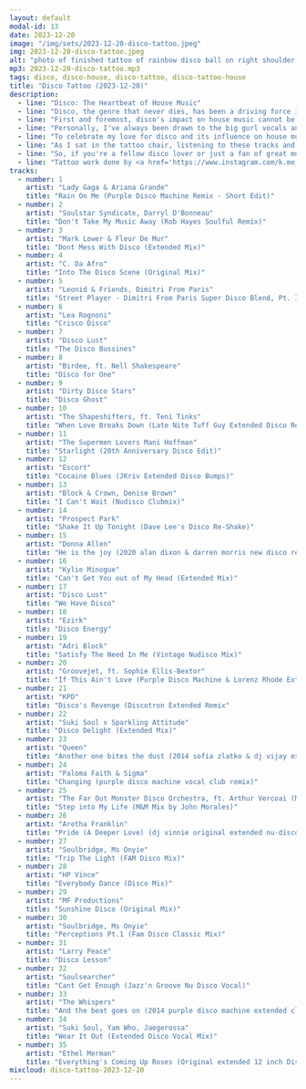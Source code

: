 ```yaml
---
layout: default
modal-id: 13
date: 2023-12-20
image: "/img/sets/2023-12-20-disco-tattoo.jpeg"
img: 2023-12-20-disco-tattoo.jpeg
alt: "photo of finished tattoo of rainbow disco ball on right shoulder with DISCO! vertically down the tricep below it and ending at the right elbow"
mp3: 2023-12-20-disco-tattoo.mp3
tags: disco, disco-house, disco-tattoo, disco-tattoo-house
title: "Disco Tattoo (2023-12-20)"
description:
  - line: "Disco: The Heartbeat of House Music"
  - line: "Disco, the genre that never dies, has been a driving force in the evolution of house music. Its influence is inescapable, and for me, it's more than just a genre - it's a way of life. As a long-time lover of disco, I knew that getting a disco-themed tattoo was the right next step for me. But why?"
  - line: "First and foremost, disco's impact on house music cannot be overstated. The genre's emphasis on strong beats, catchy melodies, and soulful vocals has shaped the sound of house music as we know it today. From the iconic divas of the 70s to the contemporary artists keeping the genre alive, disco's influence is felt throughout the house music scene."
  - line: "Personally, I've always been drawn to the big gurl vocals and solid instrumentals that define disco. The genre's ability to make me feel empowered and unstoppable is unparalleled. Whether I'm dancing the night away or simply listening to my favorite tracks, disco always puts me in the right mood."
  - line: "To celebrate my love for disco and its influence on house music, I've compiled a list of some of my favorite (nu)disco tracks. From Purple Disco Machine to Soulstar Syndicate and Escort, these artists embody the spirit of disco and its continued relevance in the music scene today."
  - line: "As I sat in the tattoo chair, listening to these tracks and feeling the beat of the needle, I knew that this was more than just a tattoo - it was a declaration of my commitment to the groove. Disco has been a constant source of joy and inspiration in my life, and now, it would be forever etched on my skin."
  - line: "So, if you're a fellow disco lover or just a fan of great music, I encourage you to give these tracks a listen. Let the beat take over, and let the magic of disco fill your heart and soul. And who knows - maybe you'll find yourself getting a disco-themed tattoo too!"
  - line: "Tattoo work done by <a href='https://www.instagram.com/k.mo_art'>Kayla Talastas</a> at <a href='https://www.blacksacramenttattoo.com/'>Black Sacrament Tattoo</a> in Las Vegas. She's AMAZINGLY gentle, by the way!"
tracks:
  - number: 1
    artist: "Lady Gaga & Ariana Grande"
    title: "Rain On Me (Purple Disco Machine Remix - Short Edit)"
  - number: 2
    artist: "Soulstar Syndicate, Darryl D'Bonneau"
    title: "Don't Take My Music Away (Rob Hayes Soulful Remix)"
  - number: 3
    artist: "Mark Lower & Fleur De Mur"
    title: "Dont Mess With Disco (Extended Mix)"
  - number: 4
    artist: "C. Da Afro"
    title: "Into The Disco Scene (Original Mix)"
  - number: 5
    artist: "Leonid & Friends, Dimitri From Paris"
    title: "Street Player - Dimitri From Paris Super Disco Blend, Pt. I"
  - number: 6
    artist: "Lea Rognoni"
    title: "Crisco Disco"
  - number: 7
    artist: "Disco Lust"
    title: "The Disco Bussines"
  - number: 8
    artist: "Birdee, ft. Nell Shakespeare"
    title: "Disco for One"
  - number: 9
    artist: "Dirty Disco Stars"
    title: "Disco Ghost"
  - number: 10
    artist: "The Shapeshifters, ft. Teni Tinks"
    title: "When Love Breaks Down (Late Nite Tuff Guy Extended Disco Remix)"
  - number: 11
    artist: "The Supermen Lovers Mani Hoffman"
    title: "Starlight (20th Anniversary Disco Edit)"
  - number: 12
    artist: "Escort"
    title: "Cocaine Blues (JKriv Extended Disco Bumps)"
  - number: 13
    artist: "Block & Crown, Denise Brown"
    title: "I Can't Wait (Nudisco Clubmix)"
  - number: 14
    artist: "Prospect Park"
    title: "Shake It Up Tonight (Dave Lee's Disco Re-Shake)"
  - number: 15
    artist: "Donna Allen"
    title: "He is the joy (2020 alan dixon & darren morris new disco remix)"
  - number: 16
    artist: "Kylie Minogue"
    title: "Can't Get You out of My Head (Extended Mix)"
  - number: 17
    artist: "Disco Lust"
    title: "We Have Disco"
  - number: 18
    artist: "Ezirk"
    title: "Disco Energy"
  - number: 19
    artist: "Adri Block"
    title: "Satisfy The Need In Me (Vintage Nudisco Mix)"
  - number: 20
    artist: "Groovejet, ft. Sophie Ellis-Bextor"
    title: "If This Ain't Love (Purple Disco Machine & Lorenz Rhode Extended Remix)"
  - number: 21
    artist: "KPD"
    title: "Disco's Revenge (Discotron Extended Remix"
  - number: 22
    artist: "Suki Soul x Sparkling Attitude"
    title: "Disco Delight (Extended Mix)"
  - number: 23
    artist: "Queen"
    title: "Another one bites the dust (2014 sofia zlatko & dj vijay extended synth club remix)"
  - number: 24
    artist: "Paloma Faith & Sigma"
    title: "Changing (purple disco machine vocal club remix)"
  - number: 25
    artist: "The Far Out Monster Disco Orchestra, ft. Arthur Vercoai (M&M Mix by John Morales)"
    title: "Step into My Life (M&M Mix by John Morales)"
  - number: 26
    artist: "Aretha Franklin"
    title: "Pride (A Deeper Love) (dj vinnie original extended nu-disco club remix)"
  - number: 27
    artist: "Soulbridge, Ms Onyie"
    title: "Trip The Light (FAM Disco Mix)"
  - number: 28
    artist: "HP Vince"
    title: "Everybody Dance (Disco Mix)"
  - number: 29
    artist: "MF Productions"
    title: "Sunshine Disco (Original Mix)"
  - number: 30
    artist: "Soulbridge, Ms Onyie"
    title: "Perceptions Pt.1 (Fam Disco Classic Mix)"
  - number: 31
    artist: "Larry Peace"
    title: "Disco Lesson"
  - number: 32
    artist: "Soulsearcher"
    title: "Cant Get Enough (Jazz'n Groove Nu Disco Vocal)"
  - number: 33
    artist: "The Whispers"
    title: "And the beat goes on (2014 purple disco machine extended club remix)"
  - number: 34
    artist: "Suki Soul, Yam Who, Jaegerossa"
    title: "Wear It Out (Extended Disco Vocal Mix)"
  - number: 35
    artist: "Ethel Merman"
    title: "Everything's Coming Up Roses (Original extended 12 inch Disco Club Remix)"
mixcloud: disco-tattoo-2023-12-20
---
```

